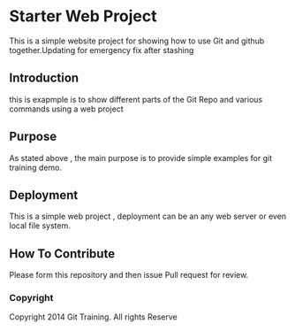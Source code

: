 # Starter Web Project
This is a simple website project for showing how to use Git and github together.Updating for emergency fix after stashing

## Introduction
this is exapmple is to show different parts of the Git Repo and various commands using a web project

## Purpose

As stated above , the main purpose is to provide simple examples for git training demo.

## Deployment

This is a simple web project , deployment can be an any web server or even local file system.

## How To Contribute

Please form this repository and then issue Pull request for review.

### Copyright
 
Copyright 2014 Git Training. All rights Reserve

